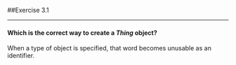 ##Exercise 3.1
***

#### Which is the correct way to create a *Thing* object?

<div class="hint">
  When a type of object is specified, that word becomes unusable as an identifier.
</div>